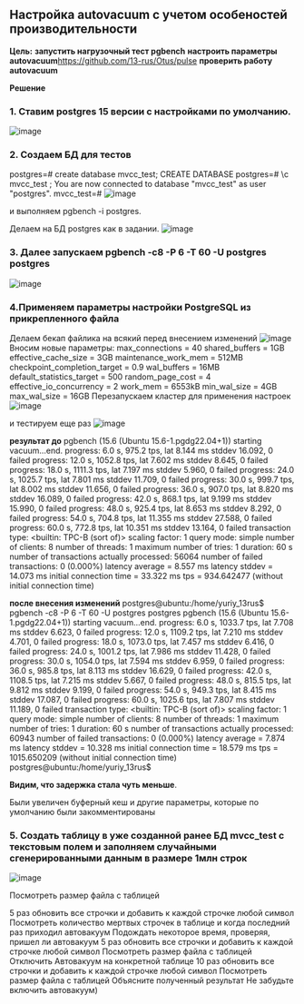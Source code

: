 ## Настройка autovacuum с учетом особеностей производительности

**Цель:**
**запустить нагрузочный тест pgbench**
**настроить параметры autovacuum**https://github.com/13-rus/Otus/pulse
**проверить работу autovacuum**

**Решение**
### 1. Cтавим postgres 15 версии с настройками по умолчанию.
![image](https://github.com/13-rus/Otus/assets/120638894/2ef668cc-6ea5-4640-8cc4-6a2b98800cc2)


### 2. Создаем БД для тестов
postgres=# create database mvcc_test;
CREATE DATABASE
postgres=# \c mvcc_test ;
You are now connected to database "mvcc_test" as user "postgres".
mvcc_test=#
![image](https://github.com/13-rus/Otus/assets/120638894/6ccf8178-826e-40e2-9faa-a86e2ca8a575)

 и выполняем pgbench -i postgres.
 
 Делаем на БД postgres как в задании.
![image](https://github.com/13-rus/Otus/assets/120638894/e253f241-8909-4c51-bc81-e37ffa34b3e6)

### 3. Далее запускаем pgbench -c8 -P 6 -T 60 -U postgres postgres
![image](https://github.com/13-rus/Otus/assets/120638894/57ad0568-7c08-4347-b6a1-4c10586ca908)


### 4.Применяем параметры настройки PostgreSQL из прикрепленного файла
Делаем бекап файлика на всякий перед внесением изменений
![image](https://github.com/13-rus/Otus/assets/120638894/f7ea96d2-c705-4db4-bf00-494e7094d89d)
Вносим новые параметры:
        max_connections = 40
        shared_buffers = 1GB
        effective_cache_size = 3GB
        maintenance_work_mem = 512MB
        checkpoint_completion_target = 0.9
        wal_buffers = 16MB
        default_statistics_target = 500
        random_page_cost = 4
        effective_io_concurrency = 2
        work_mem = 6553kB
        min_wal_size = 4GB
        max_wal_size = 16GB
Перезапускаем кластер для применения настроек
![image](https://github.com/13-rus/Otus/assets/120638894/7ba249d9-4695-45bf-af30-e99621ed4b39)

и тестируем еще раз
![image](https://github.com/13-rus/Otus/assets/120638894/c58667de-d7cb-4a34-bad5-b974d736c2fd)


**результат до**
pgbench (15.6 (Ubuntu 15.6-1.pgdg22.04+1))
starting vacuum...end.
progress: 6.0 s, 975.2 tps, lat 8.144 ms stddev 16.092, 0 failed
progress: 12.0 s, 1052.8 tps, lat 7.602 ms stddev 8.645, 0 failed
progress: 18.0 s, 1111.3 tps, lat 7.197 ms stddev 5.960, 0 failed
progress: 24.0 s, 1025.7 tps, lat 7.801 ms stddev 11.709, 0 failed
progress: 30.0 s, 999.7 tps, lat 8.002 ms stddev 11.656, 0 failed
progress: 36.0 s, 907.0 tps, lat 8.820 ms stddev 16.089, 0 failed
progress: 42.0 s, 868.1 tps, lat 9.199 ms stddev 15.990, 0 failed
progress: 48.0 s, 925.4 tps, lat 8.653 ms stddev 8.292, 0 failed
progress: 54.0 s, 704.8 tps, lat 11.355 ms stddev 27.588, 0 failed
progress: 60.0 s, 772.8 tps, lat 10.351 ms stddev 13.164, 0 failed
transaction type: <builtin: TPC-B (sort of)>
scaling factor: 1
query mode: simple
number of clients: 8
number of threads: 1
maximum number of tries: 1
duration: 60 s
number of transactions actually processed: 56064
number of failed transactions: 0 (0.000%)
latency average = 8.557 ms
latency stddev = 14.073 ms
initial connection time = 33.322 ms
tps = 934.642477 (without initial connection time)

**после внесения изменений**
postgres@ubuntu:/home/yuriy_13rus$ pgbench -c8 -P 6 -T 60 -U postgres postgres
pgbench (15.6 (Ubuntu 15.6-1.pgdg22.04+1))
starting vacuum...end.
progress: 6.0 s, 1033.7 tps, lat 7.708 ms stddev 6.623, 0 failed
progress: 12.0 s, 1109.2 tps, lat 7.210 ms stddev 4.701, 0 failed
progress: 18.0 s, 1073.0 tps, lat 7.457 ms stddev 6.416, 0 failed
progress: 24.0 s, 1001.2 tps, lat 7.986 ms stddev 11.428, 0 failed
progress: 30.0 s, 1054.0 tps, lat 7.594 ms stddev 6.959, 0 failed
progress: 36.0 s, 985.8 tps, lat 8.113 ms stddev 16.629, 0 failed
progress: 42.0 s, 1108.5 tps, lat 7.215 ms stddev 5.667, 0 failed
progress: 48.0 s, 815.5 tps, lat 9.812 ms stddev 9.199, 0 failed
progress: 54.0 s, 949.3 tps, lat 8.415 ms stddev 17.087, 0 failed
progress: 60.0 s, 1025.6 tps, lat 7.807 ms stddev 11.189, 0 failed
transaction type: <builtin: TPC-B (sort of)>
scaling factor: 1
query mode: simple
number of clients: 8
number of threads: 1
maximum number of tries: 1
duration: 60 s
number of transactions actually processed: 60943
number of failed transactions: 0 (0.000%)
latency average = 7.874 ms
latency stddev = 10.328 ms
initial connection time = 18.579 ms
tps = 1015.650209 (without initial connection time)
postgres@ubuntu:/home/yuriy_13rus$

**Видим, что задержка стала чуть меньше**.

Были увеличен буферный кеш и другие параметры, которые по умолчанию были закомментированы

### 5. Создать таблицу в уже созданной ранее БД mvcc_test с текстовым полем и заполняем случайными сгенерированными данным в размере 1млн строк
![image](https://github.com/13-rus/Otus/assets/120638894/0862f659-2e6f-4c06-8cd3-ceb89a01d724)

Посмотреть размер файла с таблицей

5 раз обновить все строчки и добавить к каждой строчке любой символ
Посмотреть количество мертвых строчек в таблице и когда последний раз приходил автовакуум
Подождать некоторое время, проверяя, пришел ли автовакуум
5 раз обновить все строчки и добавить к каждой строчке любой символ
Посмотреть размер файла с таблицей
Отключить Автовакуум на конкретной таблице
10 раз обновить все строчки и добавить к каждой строчке любой символ
Посмотреть размер файла с таблицей
Объясните полученный результат
Не забудьте включить автовакуум)

